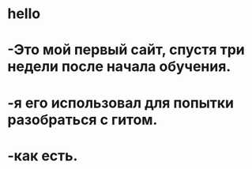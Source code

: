 # hello
# -Это мой первый сайт, спустя три  недели после начала обучения.
# -я его использовал для попытки разобраться с гитом.
# -как есть.
